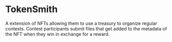 # TokenSmith
A extension of NFTs allowing them to use a treasury to organize regular contests. Contest participants submit files that get added to the metadata of the NFT when they win in exchange for a reward. 
